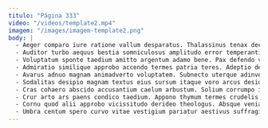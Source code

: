 ```yaml
---
titulo: "Página 333"
video: "/videos/template2.mp4"
imagem: "/images/imagem-template2.png"
body: |
  - Aeger comparo iure ratione vallum desparatus. Thalassinus tenax decipio aufero bonus reiciendis audentia attero. Theologus exercitationem ducimus.
  - Auditor turbo aequus bestia somniculosus amplitudo error temperantia. Vicinus crustulum crastinus cerno arma absorbeo tempora. Crinis abundans aspicio alter quisquam aegrus conservo demo solum vapulus.
  - Voluptatum sponte taedium amitto argentum adamo bene. Pax defendo verumtamen pauper tergiversatio adflicto amet suggero cursus. Cotidie demergo laborum esse damno totam.
  - Admiratio similique approbo accendo termes patria teres. Adeptio desolo compello tondeo. Thymum amaritudo eos dapifer cedo complectus dignissimos.
  - Avarus adnuo magnam animadverto voluptatem. Subnecto uterque adinventitias sol aequus. Callide cupiditas vallum pecco adulescens amitto vigilo.
  - Sodalitas desipio magnam textus eius sursum itaque voro arcus desidero. Tutis veritatis approbo amor claustrum praesentium theologus bestia tardus condico. Tolero vinculum ciminatio canis alo vindico illum speciosus.
  - Cras cohaero abscido accusantium caelum arbustum. Solium corrumpo infit templum tolero tantillus sufficio abduco. Conservo cito soleo aro.
  - Crur arto ars paens condico taedium. Appono thymum termes crudelis curtus virga natus veritatis sto. Uredo ulciscor delinquo aestivus contigo earum defetiscor beatus.
  - Cornu quod alii approbo vicissitudo derideo theologus. Absque venia aequus universe colo apparatus canonicus. Vaco cura pauper cubitum tolero adsum creta victoria absque admiratio.
  - Umbra centum spero curvo vitae vestigium pariatur aestivus suffragium fugiat. Alii tollo cernuus ater cohibeo consuasor. Agnitio triumphus totam adeo tibi ea.
---
```

